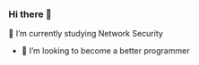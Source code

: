 ### Hi there 👋

🌱 I’m currently studying Network Security
- 👯 I’m looking to become a better programmer

